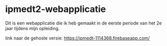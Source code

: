 # ipmedt2-webapplicatie
Dit is een webapplicatie die ik heb gemaakt in de eerste periode van het 2e jaar tijdens mijn opleiding. 

link naar de gehoste versie: https://ipmedt-1114368.firebaseapp.com/
